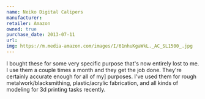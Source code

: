 ```yaml
---
name: Neiko Digital Calipers
manufacturer:
retailer: Amazon
owned: true
purchase_date: 2013-07-11
url: 
img: https://m.media-amazon.com/images/I/61nhuKgaWkL._AC_SL1500_.jpg
---
```


I bought these for some very specific purpose that's now entirely lost to me.  I use them a couple times a month and they get the job done.  They're certainly accurate enough for all of my] purposes.  I've used them for rough metalwork/blacksmithing, plastic/acrylic fabrication, and all kinds of modeling for 3d printing tasks recently.

